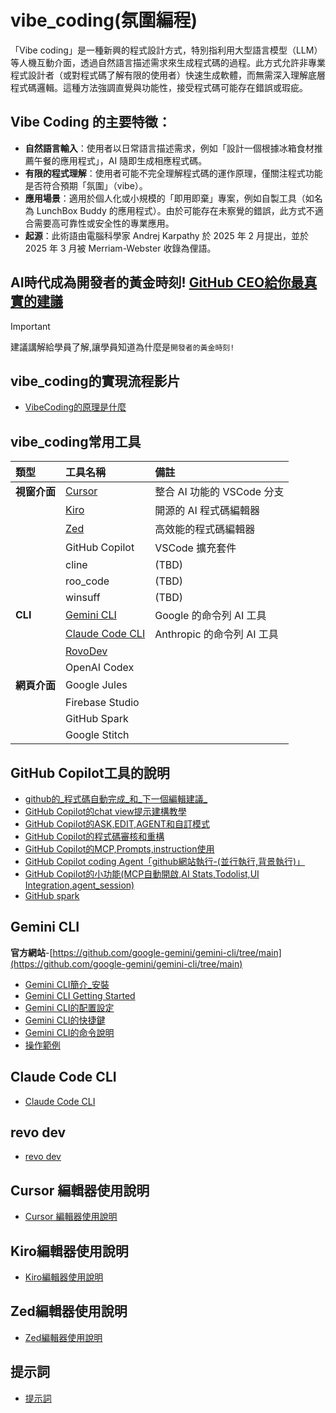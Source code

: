 # vibe_coding(氛圍編程)
「Vibe coding」是一種新興的程式設計方式，特別指利用大型語言模型（LLM）等人機互動介面，透過自然語言描述需求來生成程式碼的過程。此方式允許非專業程式設計者（或對程式碼了解有限的使用者）快速生成軟體，而無需深入理解底層程式碼邏輯。這種方法強調直覺與功能性，接受程式碼可能存在錯誤或瑕疵。

## Vibe Coding 的主要特徵：
- **自然語言輸入**：使用者以日常語言描述需求，例如「設計一個根據冰箱食材推薦午餐的應用程式」，AI 隨即生成相應程式碼。
- **有限的程式理解**：使用者可能不完全理解程式碼的運作原理，僅關注程式功能是否符合預期「氛圍」（vibe）。
- **應用場景**：適用於個人化或小規模的「即用即棄」專案，例如自製工具（如名為 LunchBox Buddy 的應用程式）。由於可能存在未察覺的錯誤，此方式不適合需要高可靠性或安全性的專業應用。
- **起源**：此術語由電腦科學家 Andrej Karpathy 於 2025 年 2 月提出，並於 2025 年 3 月被 Merriam-Webster 收錄為俚語。

## AI時代成為開發者的黃金時刻! [GitHub CEO給你最真實的建議](./vibe_coding時代_github_ceo_建議)

> [!IMPORTANT]
> 建議講解給學員了解,讓學員知道為什麼是`開發者的黃金時刻!`

## vibe_coding的實現流程影片
- [VibeCoding的原理是什麼](https://youtu.be/ZXzYZ2fk-vk?si=pqpf7jbQPACJmrN6)

## vibe_coding常用工具

| 類型 | 工具名稱 | 備註 |
| :--- | :--- | :--- |
| **視窗介面** | [Cursor](./cursor/README.md) | 整合 AI 功能的 VSCode 分支 |
| | [Kiro](./kiro/README.md) | 開源的 AI 程式碼編輯器 |
| | [Zed](./zed/README.md) | 高效能的程式碼編輯器 |
| | GitHub Copilot | VSCode 擴充套件 |
| | cline | (TBD) |
| | roo_code | (TBD) |
| | winsuff | (TBD) |
| **CLI** | [Gemini CLI](./gemini_cli/gemini_簡介_安裝.md) | Google 的命令列 AI 工具 |
| | [Claude Code CLI](./claude_code_cli/README.md) | Anthropic 的命令列 AI 工具 |
| | [RovoDev](./revo_dev/README.md) | |
| | OpenAI Codex | |
| **網頁介面** | Google Jules | |
| | Firebase Studio | |
| | GitHub Spark | |
| | Google Stitch | |

## GitHub Copilot工具的說明

- [github的_程式碼自動完成_和_下一個編輯建議_](https://code.visualstudio.com/docs/copilot/ai-powered-suggestions#_next-edit-suggestions)
- [GitHub Copilot的chat view提示建構教學](./github_copilot/github_copilot_提示建構)
- [GitHub Copilot的ASK,EDIT,AGENT和自訂模式](./github_copilot/ask_edit_agent_自訂模式)
- [GitHub Copilot的程式碼審核和重構](./github_copilot/GitHub_Code_Review)
- [GitHub Copilot的MCP,Prompts,instruction使用](./github_copilot/mcp_prompts_instruction)
- [GitHub Copilot coding Agent「github網站執行-(並行執行,背景執行)」]()
- [GitHub Copilot的小功能(MCP自動開啟,AI Stats,Todolist,UI Integration,agent_session)](./github_實用小工具)
- [GitHub spark](https://docs.github.com/en/copilot/tutorials/easy-apps-with-spark)

## Gemini CLI
**官方網站**-[https://github.com/google-gemini/gemini-cli/tree/main](https://github.com/google-gemini/gemini-cli/tree/main)

- [Gemini CLI簡介_安裝](./gemini_cli/gemini_簡介_安裝.md)
- [Gemini CLI Getting Started](./gemini_cli/gemini_getting_started.md)
- [Gemini CLI的配置設定](./gemini_cli/gemini_配置設定.md)
- [Gemini CLI的快捷鍵](./gemini_cli/gemini_快捷鍵.md)
- [Gemini CLI的命令說明](./gemini_cli/gemini_命令說明.md)
- [操作範例](./gemini_cli/操作範例/README.md)

## Claude Code CLI

- [Claude Code CLI](./claude_code_cli/README.md)

## revo dev

- [revo dev](./revo_dev/README.md)

## Cursor 編輯器使用說明

- [Cursor 編輯器使用說明](./cursor/README.md)

## Kiro編輯器使用說明

- [Kiro編輯器使用說明](./kiro/README.md)

## Zed編輯器使用說明

- [Zed編輯器使用說明](./zed/README.md)

## 提示詞

- [提示詞](./prompt/README.md)

